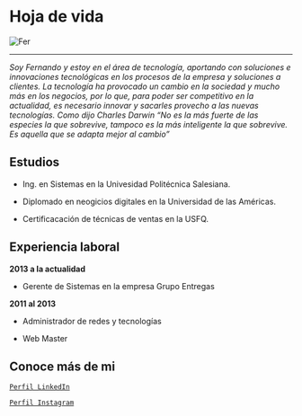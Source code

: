 # Hoja de vida

![Fer](https://media.licdn.com/dms/image/C4E03AQG15X9vjpa_PA/profile-displayphoto-shrink_200_200/0/1606855844333?e=1691625600&v=beta&t=IvjYqInDw6-aB8-69jP9fgFojSEEZkSFt8ygtJimgiE)
___________________________________________________________________

*Soy Fernando y estoy en el área de tecnología, aportando con soluciones e innovaciones tecnológicas en los procesos de la empresa y soluciones a clientes. La tecnología ha provocado un cambio en la sociedad y mucho más en los negocios, por lo que, para poder ser competitivo en la actualidad, es necesario innovar y sacarles provecho a las nuevas tecnologías. Como dijo Charles Darwin “No es la más fuerte de las especies la que sobrevive, tampoco es la más inteligente la que sobrevive. Es aquella que se adapta mejor al cambio”*

## Estudios

- Ing. en Sistemas en la Univesidad Politécnica Salesiana.

- Diplomado en neogicios digitales en la Universidad de las Américas.

- Certificacación de técnicas de ventas en la USFQ.

## Experiencia laboral

**2013 a la actualidad**

- Gerente de Sistemas en la empresa Grupo Entregas

**2011 al 2013**

- Administrador de redes y tecnologías

- Web Master

## Conoce más de mi

[`Perfil LinkedIn`](https://www.linkedin.com/in/fernandoquille/)

[`Perfil Instagram`](https://www.instagram.com/fercho_fercheins/)
